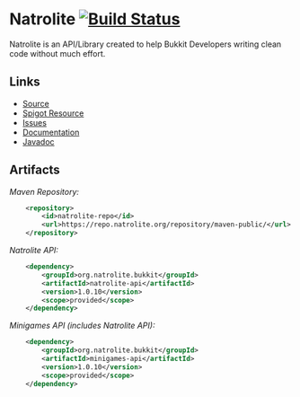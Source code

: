 Natrolite [![Build Status](https://travis-ci.org/natrolite/natrolite.svg?branch=master)](https://travis-ci.org/natrolite/natrolite)
=========

Natrolite is an API/Library created to help Bukkit Developers writing clean code without much effort.

Links
-----

- [Source](https://github.com/natrolite/natrolite/)
- [Spigot Resource](https://www.spigotmc.org/resources/natrolite.39140/)
- [Issues](https://github.com/natrolite/natrolite/issues/)
- [Documentation](https://docs.natrolite.org/)
- [Javadoc](http://jd.natrolite.org/aggregated/1.0.5/)

Artifacts
---------

_Maven Repository:_
```xml
    <repository>
        <id>natrolite-repo</id>
        <url>https://repo.natrolite.org/repository/maven-public/</url>
    </repository>
```

_Natrolite API:_
```xml
    <dependency>
        <groupId>org.natrolite.bukkit</groupId>
        <artifactId>natrolite-api</artifactId>
        <version>1.0.10</version>
        <scope>provided</scope>
    </dependency>
```

_Minigames API (includes Natrolite API):_
```xml
    <dependency>
        <groupId>org.natrolite.bukkit</groupId>
        <artifactId>minigames-api</artifactId>
        <version>1.0.10</version>
        <scope>provided</scope>
    </dependency>
```